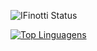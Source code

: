 ![IFinotti Status](https://github-readme-stats.vercel.app/api?username=IFinotti&show_icons=true)

[![Top Linguagens](https://github-readme-stats.vercel.app/api/top-langs/?username=IFinotti&layout=compact)](https://github.com/anuraghazra/github-readme-stats)
